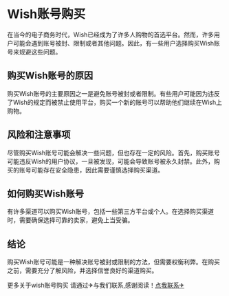 # Wish账号购买

在当今的电子商务时代，Wish已经成为了许多人购物的首选平台。然而，许多用户可能会遇到账号被封、限制或者其他问题。因此，有一些用户选择购买Wish账号来规避这些问题。

## 购买Wish账号的原因

购买Wish账号的主要原因之一是避免账号被封或者限制。有些用户可能因为违反了Wish的规定而被禁止使用平台，购买一个新的账号可以帮助他们继续在Wish上购物。

## 风险和注意事项

尽管购买Wish账号可能会解决一些问题，但也存在一定的风险。首先，购买账号可能违反Wish的用户协议，一旦被发现，可能会导致账号被永久封禁。此外，购买的账号可能存在安全隐患，因此需要谨慎选择购买渠道。

## 如何购买Wish账号

有许多渠道可以购买Wish账号，包括一些第三方平台或个人。在选择购买渠道时，需要确保选择可靠的卖家，避免上当受骗。

## 结论

购买Wish账号可能是一种解决账号被封或限制的方法，但需要权衡利弊。在购买之前，需要充分了解风险，并选择信誉良好的渠道购买。

更多关于wish账号购买 请通过✈与我们联系,感谢阅读！[点我联系✈](https://doc.G208.com)